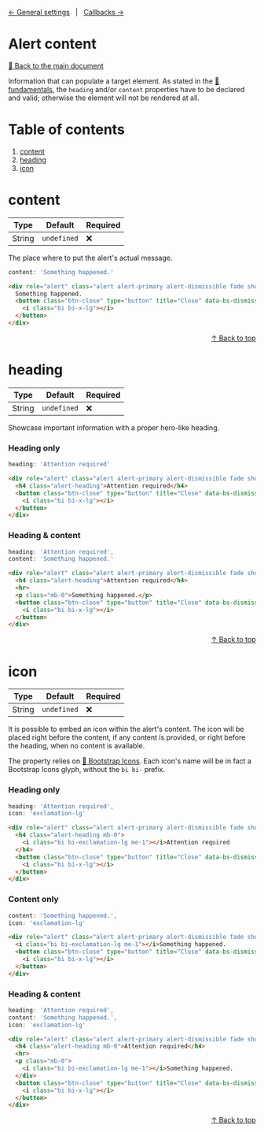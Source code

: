 [&#8592; General settings](SETTINGS.md) &nbsp; | &nbsp; [Callbacks &#8594;](CALLBACKS.md)

# Alert content

[:link: Back to the main document](../../../)

Information that can populate a target element. As stated in the [:link: fundamentals](../../../#fundamentals), the `heading` and/or `content` properties have to be declared and valid; otherwise the element will not be rendered at all.

# Table of contents

1. [content](#content)
2. [heading](#heading)
3. [icon](#icon)

# content

| Type   | Default     | Required |
| ------ | ----------- | -------- |
| String | `undefined` | :x:      |

The place where to put the alert's actual message.

```js
content: 'Something happened.'
```

```html
<div role="alert" class="alert alert-primary alert-dismissible fade show">
  Something happened.
  <button class="btn-close" type="button" title="Close" data-bs-dismiss="alert" aria-label="Close">
    <i class="bi bi-x-lg"></i>
  </button>
</div>
```

<div align="right"><a href="#alert-content">&#8593; Back to top</a></div>

# heading

| Type   | Default     | Required |
| ------ | ----------- | -------- |
| String | `undefined` | :x:      |

Showcase important information with a proper hero-like heading.

### Heading only

```js
heading: 'Attention required'
```

```html
<div role="alert" class="alert alert-primary alert-dismissible fade show">
  <h4 class="alert-heading">Attention required</h4>
  <button class="btn-close" type="button" title="Close" data-bs-dismiss="alert" aria-label="Close">
    <i class="bi bi-x-lg"></i>
  </button>
</div>
```

### Heading & content

```js
heading: 'Attention required',
content: 'Something happened.'
```

```html
<div role="alert" class="alert alert-primary alert-dismissible fade show">
  <h4 class="alert-heading">Attention required</h4>
  <hr>
  <p class="mb-0">Something happened.</p>
  <button class="btn-close" type="button" title="Close" data-bs-dismiss="alert" aria-label="Close">
    <i class="bi bi-x-lg"></i>
  </button>
</div>
```

<div align="right"><a href="#alert-content">&#8593; Back to top</a></div>

# icon

| Type   | Default     | Required |
| ------ | ----------- | -------- |
| String | `undefined` | :x:      |

It is possible to embed an icon within the alert's content. The icon will be placed right before the content, if any content is provided, or right before the heading, when no content is available.

The property relies on [:link: Bootstrap Icons](https://icons.getbootstrap.com/). Each icon's name will be in fact a Bootstrap Icons glyph, without the `bi bi-` prefix.

### Heading only

```js
heading: 'Attention required',
icon: 'exclamation-lg'
```

```html
<div role="alert" class="alert alert-primary alert-dismissible fade show">
  <h4 class="alert-heading mb-0">
    <i class="bi bi-exclamation-lg me-1"></i>Attention required
  </h4>
  <button class="btn-close" type="button" title="Close" data-bs-dismiss="alert" aria-label="Close">
    <i class="bi bi-x-lg"></i>
  </button>
</div>
```

### Content only

```js
content: 'Something happened.',
icon: 'exclamation-lg'
```

```html
<div role="alert" class="alert alert-primary alert-dismissible fade show">
  <i class="bi bi-exclamation-lg me-1"></i>Something happened.
  <button class="btn-close" type="button" title="Close" data-bs-dismiss="alert" aria-label="Close">
    <i class="bi bi-x-lg"></i>
  </button>
</div>
```

### Heading & content

```js
heading: 'Attention required',
content: 'Something happened.',
icon: 'exclamation-lg'
```

```html
<div role="alert" class="alert alert-primary alert-dismissible fade show">
  <h4 class="alert-heading mb-0">Attention required</h4>
  <hr>
  <p class="mb-0">
    <i class="bi bi-exclamation-lg me-1"></i>Something happened.
  </div>
  <button class="btn-close" type="button" title="Close" data-bs-dismiss="alert" aria-label="Close">
    <i class="bi bi-x-lg"></i>
  </button>
</div>
```

<div align="right"><a href="#alert-content">&#8593; Back to top</a></div>
